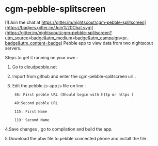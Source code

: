 # cgm-pebble-splitscreen

[![Join the chat at https://gitter.im/nightscout/cgm-pebble-splitscreen](https://badges.gitter.im/Join%20Chat.svg)](https://gitter.im/nightscout/cgm-pebble-splitscreen?utm_source=badge&utm_medium=badge&utm_campaign=pr-badge&utm_content=badge)
Pebble app to view data from two nightscout servers.

Steps to get it running on your own :

1. Go to cloudpebble.net 

2. Import from github and enter the cgm-pebble-splitscreen url .

3. Edit the pebble-js-app.js file on line :
 
        46: First pebble URL (Should begin with http or https )

        48:Second pebble URL
        
        115: First Name
        
        119: Second Name 

4.Save changes , go to compilation and build the app.

5.Download the pbw file to pebble connected phone and install the file .
